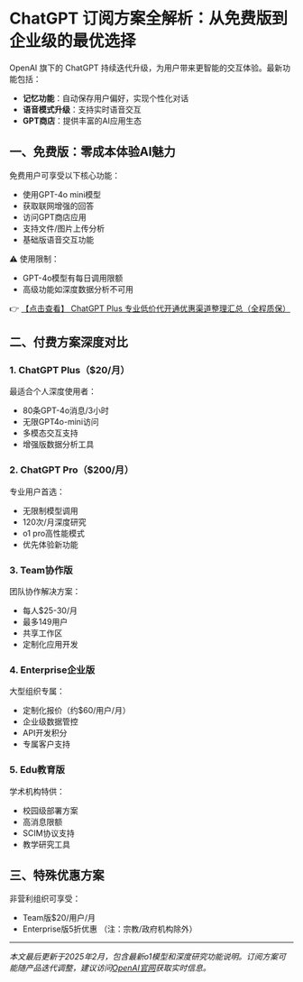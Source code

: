 # ChatGPT 订阅方案全解析：从免费版到企业级的最优选择

OpenAI 旗下的 ChatGPT 持续迭代升级，为用户带来更智能的交互体验。最新功能包括：

- **记忆功能**：自动保存用户偏好，实现个性化对话
- **语音模式升级**：支持实时语音交互
- **GPT商店**：提供丰富的AI应用生态

## 一、免费版：零成本体验AI魅力

免费用户可享受以下核心功能：

- 使用GPT-4o mini模型
- 获取联网增强的回答
- 访问GPT商店应用
- 支持文件/图片上传分析
- 基础版语音交互功能

⚠️ 使用限制：
- GPT-4o模型有每日调用限额
- 高级功能如深度数据分析不可用

👉 [【点击查看】 ChatGPT Plus 专业低价代开通优惠渠道整理汇总（全程质保）](https://bit.ly/DaiKai)

## 二、付费方案深度对比

### 1. ChatGPT Plus（$20/月）
最适合个人深度使用者：
- 80条GPT-4o消息/3小时
- 无限GPT4o-mini访问
- 多模态交互支持
- 增强版数据分析工具

### 2. ChatGPT Pro（$200/月）
专业用户首选：
- 无限制模型调用
- 120次/月深度研究
- o1 pro高性能模式
- 优先体验新功能

### 3. Team协作版
团队协作解决方案：
- 每人$25-30/月
- 最多149用户
- 共享工作区
- 定制化应用开发

### 4. Enterprise企业版
大型组织专属：
- 定制化报价（约$60/用户/月）
- 企业级数据管控
- API开发积分
- 专属客户支持

### 5. Edu教育版
学术机构特供：
- 校园级部署方案
- 高消息限额
- SCIM协议支持
- 教学研究工具

## 三、特殊优惠方案

非营利组织可享受：
- Team版$20/用户/月
- Enterprise版5折优惠
（注：宗教/政府机构除外）

---

*本文最后更新于2025年2月，包含最新o1模型和深度研究功能说明。订阅方案可能随产品迭代调整，建议访问[OpenAI官网](https://bit.ly/DaiKai)获取实时信息。*